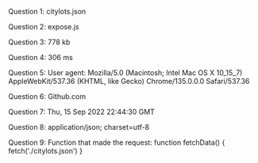 Question 1: 
citylots.json

Question 2: 
expose.js

Question 3: 
778 kb

Question 4: 
306 ms

Question 5: 
User agent: Mozilla/5.0 (Macintosh; Intel Mac OS X 10_15_7) AppleWebKit/537.36 (KHTML, like Gecko) Chrome/135.0.0.0 Safari/537.36

Question 6: 
Github.com

Question 7:
Thu, 15 Sep 2022 22:44:30 GMT

Question 8:
application/json; charset=utf-8

Question 9:
Function that made the request:
function fetchData() {
  fetch('./citylots.json')
}
